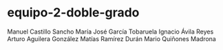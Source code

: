 # equipo-2-doble-grado
Manuel Castillo Sancho
María José García Tobaruela
Ignacio Ávila Reyes
Arturo Aguilera González
Matías Ramírez Durán
Mario Quiñones Madrona